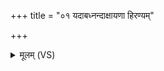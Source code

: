 +++
title = "०१ यदाबध्नन्दाक्षायणा हिरण्यम्"

+++
<details><summary>मूलम् (VS)</summary>

यदाब॑ध्नन्दाक्षाय॒णा हिर॑ण्यं श॒तानी॑काय सुमन॒स्यमा॑नाः।  
तत्ते॑ बध्ना॒म्यायु॑षे॒ वर्च॑से॒ बला॑य दीर्घायु॒त्वाय॑ श॒तशा॑रदाय ॥
</details>